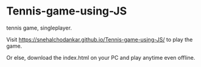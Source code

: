 # Tennis-game-using-JS
tennis game, singleplayer.

Visit https://snehalchodankar.github.io/Tennis-game-using-JS/ to play the game.

Or else, download the index.html on your PC and play anytime even offline.
